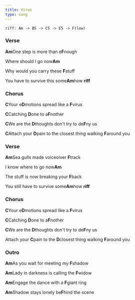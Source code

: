 ```yaml
---
title: Virus
type: song
---
```



```chords
riff: Am -> B5 -> C5 -> E5 -> F(low)
```

### Verse

**Am**One step is more than e**F**nough

Where should I go now**Am**

Why would you carry these **F**stuff

You have to survive this some**Am**how **riff**

### Chorus

**C**Your e**D**motions spread like a **F**virus

**C**Catching **D**one to a**F**nother

**C**We are the **D**thoughts don't try to de**F**ny us

**C**Attach your **D**pain to the closest thing walking **F**around you

### Verse

**Am**Sea gulls made voiceoiver **F**track

I know where to go now**Am**

The stuff is now breaking your **F**back

You still have to survive some**Am**how **riff**

### Chorus

**C**Your e**D**motions spread like a **F**virus

**C**Catching **D**one to a**F**nother

**C**We are the **D**thoughts don't try to de**F**ny us

Attach your **C**pain to the **D**closest thing walking **F**around you

### Outro

**Am**As you wait for meeting my **F**shadow

**Am**Lady in darkness is calling the **F**widow

**Am**Engage the dance with a **F**giant ring

**Am**Shadow stays lonely be**F**hind the scene
